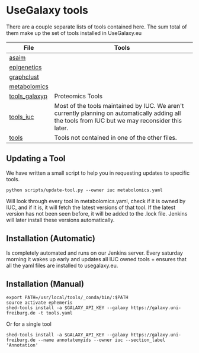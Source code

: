 # UseGalaxy tools

There are a couple separate lists of tools contained here. The sum total of them make up the set of tools installed in UseGalaxy.eu


File                                  | Tools
------------------------------------- | -----------
[asaim](./asaim.yaml)                 |
[epigenetics](./epigenetics.yaml)     |
[graphclust](./graphclust.yaml)       |
[metabolomics](./metabolomics.yaml)   |
[tools_galaxyp](./tools_galaxyp.yaml) | Proteomics Tools
[tools_iuc](./tools_iuc.yaml)         | Most of the tools maintained by IUC. We aren't currently planning on automatically adding all the tools from IUC but we may reconsider this later.
[tools](./tools.yaml)                 | Tools not contained in one of the other files.


## Updating a Tool

We have written a small script to help you in requesting updates to specific tools.


```
python scripts/update-tool.py --owner iuc metabolomics.yaml
```

Will look through every tool in metabolomics.yaml, check if it is owned by IUC,
and if it is, it will fetch the latest versions of that tool. If the latest
version has not been seen before, it will be added to the .lock file. Jenkins
will later install these versions automatically.

## Installation (Automatic)

Is completely automated and runs on our Jenkins server. Every saturday morning
it wakes up early and updates all IUC owned tools + ensures that all the yaml
files are installed to usegalaxy.eu.

## Installation (Manual)

```console
export PATH=/usr/local/tools/_conda/bin/:$PATH
source activate ephemeris
shed-tools install -a $GALAXY_API_KEY --galaxy https://galaxy.uni-freiburg.de -t tools.yaml
```

Or for a single tool

```console
shed-tools install -a $GALAXY_API_KEY --galaxy https://galaxy.uni-freiburg.de --name annotatemyids --owner iuc --section_label 'Annotation'
```
